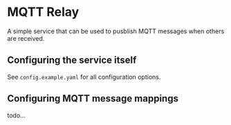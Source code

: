 # MQTT Relay

A simple service that can be used to pusblish MQTT messages when others are received.

## Configuring the service itself

See `config.example.yaml` for all configuration options.

## Configuring MQTT message mappings

todo...
